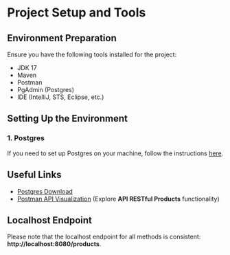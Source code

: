 # Project Setup and Tools

## Environment Preparation

Ensure you have the following tools installed for the project:

- JDK 17
- Maven
- Postman
- PgAdmin (Postgres)
- IDE (IntelliJ, STS, Eclipse, etc.)

## Setting Up the Environment

### 1. Postgres
If you need to set up Postgres on your machine, follow the instructions [here](https://www.postgresql.org/download/).

## Useful Links

- [Postgres Download](https://www.postgresql.org/download/)
- [Postman API Visualization](https://www.postman.com/) (Explore **API RESTful Products** functionality)

## Localhost Endpoint

Please note that the localhost endpoint for all methods is consistent: **http://localhost:8080/products**.
